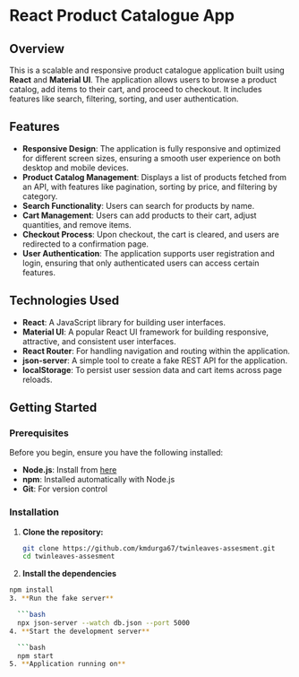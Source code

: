# React Product Catalogue App

## Overview

This is a scalable and responsive product catalogue application built using **React** and **Material UI**. The application allows users to browse a product catalog, add items to their cart, and proceed to checkout. It includes features like search, filtering, sorting, and user authentication.

## Features

- **Responsive Design**: The application is fully responsive and optimized for different screen sizes, ensuring a smooth user experience on both desktop and mobile devices.
- **Product Catalog Management**: Displays a list of products fetched from an API, with features like pagination, sorting by price, and filtering by category.
- **Search Functionality**: Users can search for products by name.
- **Cart Management**: Users can add products to their cart, adjust quantities, and remove items.
- **Checkout Process**: Upon checkout, the cart is cleared, and users are redirected to a confirmation page.
- **User Authentication**: The application supports user registration and login, ensuring that only authenticated users can access certain features.

## Technologies Used

- **React**: A JavaScript library for building user interfaces.
- **Material UI**: A popular React UI framework for building responsive, attractive, and consistent user interfaces.
- **React Router**: For handling navigation and routing within the application.
- **json-server**: A simple tool to create a fake REST API for the application.
- **localStorage**: To persist user session data and cart items across page reloads.

## Getting Started

### Prerequisites

Before you begin, ensure you have the following installed:

- **Node.js**: Install from [here](https://nodejs.org/)
- **npm**: Installed automatically with Node.js
- **Git**: For version control

### Installation

1. **Clone the repository:**

   ```bash
   git clone https://github.com/kmdurga67/twinleaves-assesment.git
   cd twinleaves-assesment
2. **Install the dependencies**
  
  ```bash
  npm install
3. **Run the fake server**

    ```bash
    npx json-server --watch db.json --port 5000
4. **Start the development server**

    ```bash
    npm start
5. **Application running on**

